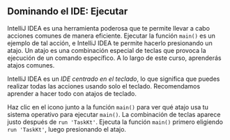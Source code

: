 ## Dominando el IDE: Ejecutar

IntelliJ IDEA es una herramienta poderosa que te permite llevar a cabo acciones comunes de manera eficiente. Ejecutar la función `main()` es un ejemplo de tal acción, e IntelliJ IDEA te permite hacerlo presionando un atajo. Un atajo es una combinación especial de teclas que provoca la ejecución de un comando específico. A lo largo de este curso, aprenderás atajos comunes.

IntelliJ IDEA es un *IDE centrado en el teclado*, lo que significa que puedes realizar todas las acciones usando solo el teclado. Recomendamos aprender a hacer todo con atajos de teclado.

Haz clic en el icono junto a la función `main()` para ver qué atajo usa tu sistema operativo para ejecutar `main()`. La combinación de teclas aparece justo después de `run 'TaskKt'`. Ejecuta la función `main()` primero eligiendo `run 'TaskKt'`, luego presionando el atajo.
